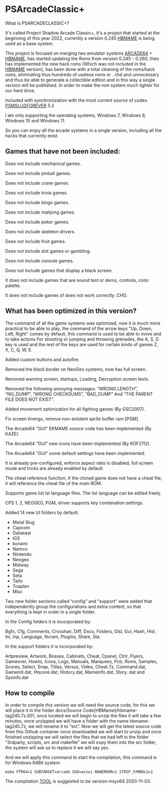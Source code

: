 # PSArcadeClassic+
What is PSARCADECLASSIC+?

It's called Project Shadow Arcade Classic+, it's a project that started at the beginning of this year 2022, currently a version 0.245 [HBMAME](https://hbmame.1emulation.com/) is being used as a base system.

This project is focused on merging two emulator systems [ARCADE64](https://arcade.mameworld.info/) + [HBMAME](https://hbmame.1emulation.com/), has started updating the Roms from version 0.245 - 0.260, then has implemented the new hack roms (Which was not included in the [HBMAME](https://hbmame.1emulation.com/) version), has been done with a total cleaning of the roms/hack roms, eliminating thus hundreds of useless roms or . chd and unnecessary and thus be able to generate a collectible edition and in this way a single version will be published. In order to make the rom system much lighter for our hard drive.

Included with synchronization with the most current source of codes [PSMSLUGFOREVER](https://github.com/Gaston900/PSMSlugForever) 5.3 

I am only supporting the operating systems, Windows 7, Windows 8, Windows 10 and Windows 11.

So you can enjoy all the arcade systems in a single version, including all the hacks that currently exist.

Games that have not been included:
----------------------------------

Does not include mechanical games.

Does not include pinball games.

Does not include crane games.

Does not include trivia games.

Does not include bingo games.

Does not include mahjong games.

Does not include poker games.

Does not include skeleton drivers.

Does not include fruit games.

Does not include slot games or gambling.

Does not include console games.

Does not include games that display a black screen.

It does not include games that are sound test or demo, controls, color palette.

It does not include games of does not work correctly .CHD.

What has been optimized in this version?
---------------------------------------

The command of all the game systems was optimized, now it is much more practical to be able to play, the command of the arrow keys "Up, Down, Left, Right" comes by default, this command is used to be able to move and to take actions For shooting or jumping and throwing grenades, the A, S, D key is used and the rest of the keys are used for certain kinds of games Z, X, C, Q, W, E.

Added custom buttons and autofire.

Removed the black border on NeoGeo systems, now has full screen.

Removed warning screen, startups, Loading, Decryption screen texts.

Removed the following annoying messages: “WRONG LENGTH”, “NO_DUMP”, “WRONG CHECKSUMS”, “BAD_DUMP” And “THE PARENT FILE DOES NOT EXIST”.

Added movement optimization for all fighting games (By GSC2007).

Fix screen timings, remove non-existent sprite buffer ram [PGM].

The Arcade64 "GUI" EKMAME source code has been implemented (By KAZE).

The Arcade64 "GUI" new icons have been implemented (By KOF2112).

The Arcade64 "GUI" some default settings have been implemented.

It is already pre-configured, enforce aspect ratio is disabled, full screen mode and tricks are already enabled by default.

The cheat reference function, if the cloned game does not have a cheat file, it will reference the cheat file of the main ROM.

Supports game list lst language files. The list language can be edited freely.

CPS 1, 2, NEOGEO, PGM, driver supports key combination settings.

Added 14 new UI folders by default.
 * Metal Slug
 * Capcom
 * Dataeast
 * IGS
 * konami
 * Namco
 * Nintendo
 * Neogeo
 * Midway
 * Sega
 * Seta
 * Taito
 * Toaplan
 * Misc

Two new folder sections called “config” and “support” were added that independently group the configurations and extra content, so that everything is kept in order in a single folder.

In the Config folders it is incorporated by:

Bgfx, Cfg, Comments, Crosshair, Diff, Docs, Folders, Glsl, Gui, Hash, Hlsl, Ini, Inp, Language, Nvram, Plugins, Share, Sta.

In the support folders it is incorporated by:

Artpreview, Artwork, Bosses, Cabinets, Cheat, Cpanel, Ctrlr, Flyers, Gameover, Howto, Icons,
Logo, Manuals, Marquees, Pcb, Roms, Samples, Scores, Select, Snap, Titles, Versus, Video, Cheat.7z, Command.dat, Gameinit.dat, Hiscore.dat, History.dat, Mameinfo.dat, Story. dat and Sysinfo.dat

How to compile
--------------

In order to compile this version we will need the source code, for this we will place it in the folder docs/Source Code[HBMame]/hbmame-tag245.7z.001, once located we will begin to unzip the files it will take a few minutes, once unzipped we will have a folder with the name hbmame-tag245.7z, we will rename it to “src”. Now we will get the latest source code from this Github container once downloaded we will start to unzip and once finished unzipping we will select the files that we had left in the folder “3rdparty, scripts, src and makefile” we will copy them into the src folder, the system will ask us to replace it we will say yes.

And we will apply this command to start the compilation, this command is for Windows 64Bit system:
```
make PTR64=1 SUBTARGET=arcade OSD=winui NOWERROR=1 STRIP_SYMBOLS=1
```

The compilation [TOOL](https://github.com/mamedev/buildtools/releases) is suggested to be version msys64 2020-11-03.
